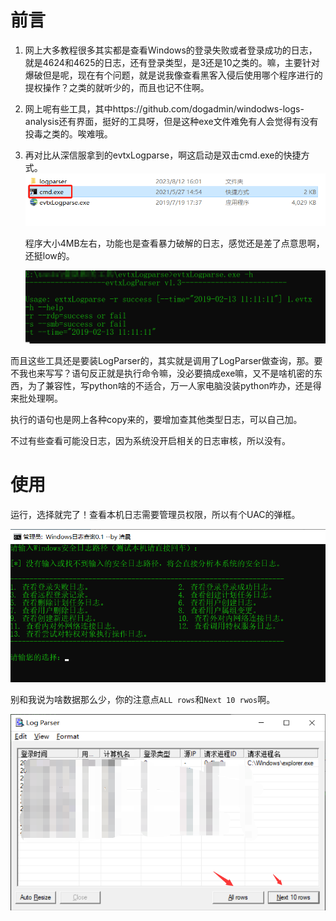 # 前言

1. 网上大多教程很多其实都是查看Windows的登录失败或者登录成功的日志，就是4624和4625的日志，还有登录类型，是3还是10之类的。嘛，主要针对爆破但是呢，现在有个问题，就是说我像查看黑客入侵后使用哪个程序进行的提权操作？之类的就听少的，而且也记不住啊。

2. 网上呢有些工具，其中https://github.com/dogadmin/windodws-logs-analysis还有界面，挺好的工具呀，但是这种exe文件难免有人会觉得有没有投毒之类的。唉难哦。

3. 再对比从深信服拿到的evtxLogparse，啊这启动是双击cmd.exe的快捷方式。![1710465439302](images/1710465439302.png)

   程序大小4MB左右，功能也是查看暴力破解的日志，感觉还是差了点意思啊，还挺low的。

   ![1710465535686](images/1710465535686.png)

而且这些工具还是要装LogParser的，其实就是调用了LogParser做查询，那。要不我也来写写？语句反正就是执行命令嘛，没必要搞成exe嘛，又不是啥机密的东西，为了兼容性，写python啥的不适合，万一人家电脑没装python咋办，还是得来批处理啊。

执行的语句也是网上各种copy来的，要增加查其他类型日志，可以自己加。

不过有些查看可能没日志，因为系统没开启相关的日志审核，所以没有。

# 使用

运行，选择就完了！查看本机日志需要管理员权限，所以有个UAC的弹框。

![1710465904808](images/1710465904808.png)

别和我说为啥数据那么少，你的注意点`ALL rows`和`Next 10 rwos`啊。

![1710465994807](images/1710465994807.png)

